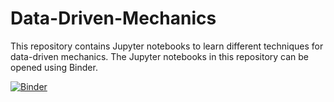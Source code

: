 # Data-Driven-Mechanics

This repository contains Jupyter notebooks to learn different techniques for data-driven mechanics. The Jupyter notebooks in this repository can be opened using Binder.

[![Binder](https://mybinder.org/badge_logo.svg)](https://mybinder.org/v2/gh/Ajay-Research-Lab/Data-Driven-Mechanics/HEAD)


